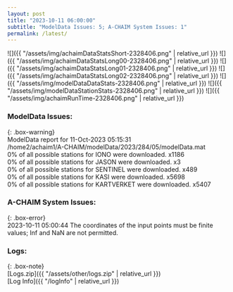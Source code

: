 ```yaml
---
layout: post
title: "2023-10-11 06:00:00"
subtitle: "ModelData Issues: 5; A-CHAIM System Issues: 1"
permalink: /latest/
---
```


![]({{ "/assets/img/achaimDataStatsShort-2328406.png" | relative_url }})
![]({{ "/assets/img/achaimDataStatsLong00-2328406.png" | relative_url }})
![]({{ "/assets/img/achaimDataStatsLong01-2328406.png" | relative_url }})
![]({{ "/assets/img/achaimDataStatsLong02-2328406.png" | relative_url }})
![]({{ "/assets/img/modelDataDataStats-2328406.png" | relative_url }})
![]({{ "/assets/img/modelDataStationStats-2328406.png" | relative_url }})
![]({{ "/assets/img/achaimRunTime-2328406.png" | relative_url }})


### ModelData Issues:  
  
{: .box-warning}  
 ModelData report for 11-Oct-2023 05:15:31   
 /home2/achaim1/A-CHAIM/modelData/2023/284/05/modelData.mat   
 0% of all possible stations for IONO were downloaded. x1186   
 0% of all possible stations for JASON were downloaded. x3   
 0% of all possible stations for SENTINEL were downloaded. x489   
 0% of all possible stations for KASI were downloaded. x5698   
 0% of all possible stations for KARTVERKET were downloaded. x5407   
  
### A-CHAIM System Issues:  
  
{: .box-error}  
2023-10-11 05:00:44 The coordinates of the input points must be finite values; Inf and NaN are not permitted.  

### Logs:  
  
{: .box-note}  
[Logs.zip]({{ "/assets/other/logs.zip" | relative_url }})  
[Log Info]({{ "/logInfo" | relative_url }})  
